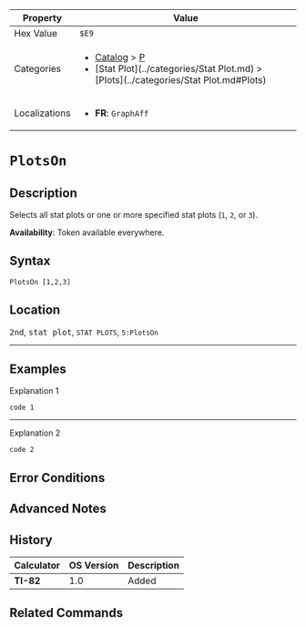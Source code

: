 | Property      | Value |
|---------------|-------|
| Hex Value     | `$E9`|
| Categories    | <ul><li>[Catalog](../categories/Catalog.md) > [P](../categories/Catalog.md#P)</li><li>[Stat Plot](../categories/Stat Plot.md) > [Plots](../categories/Stat Plot.md#Plots)</li></ul> |
| Localizations | <ul><li><b>FR</b>: `GraphAff `</li></ul> |

# `PlotsOn `

## Description
Selects all stat plots or one or more specified stat plots (`1`, `2`, or `3`).


<b>Availability</b>: Token available everywhere.

## Syntax
`PlotsOn [1,2,3]`

## Location
<kbd>2nd</kbd>, <kbd>stat plot</kbd>, `STAT PLOTS`, `5:PlotsOn`
<hr>

## Examples

Explanation 1
```ti-basic
code 1
```
---
Explanation 2
```ti-basic
code 2
```

## Error Conditions


## Advanced Notes


## History
| Calculator | OS Version | Description |
|------------|------------|-------------|
| <b>TI-82</b> | 1.0 | Added

## Related Commands

    